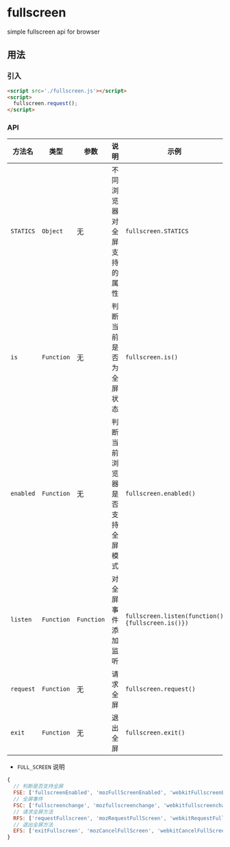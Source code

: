 # fullscreen
simple fullscreen api for browser

## 用法

### 引入
```html
<script src='./fullscreen.js'></script>
<script>
  fullscreen.request();
</script>
```

### API

|方法名|类型|参数|说明|示例|
|-----|---|----|---|---|
|`STATICS`|`Object`|无|不同浏览器对全屏支持的属性|`fullscreen.STATICS`|
|`is`|`Function`|无|判断当前是否为全屏状态|`fullscreen.is()`|
|`enabled`|`Function`|无|判断当前浏览器是否支持全屏模式|`fullscreen.enabled()`|
|`listen`|`Function`|`Function`|对全屏事件添加监听|`fullscreen.listen(function(){fullscreen.is()})`|
|`request`|`Function`|无|请求全屏|`fullscreen.request()`|
|`exit`|`Function`|无|退出全屏|`fullscreen.exit()`|


- `FULL_SCREEN` 说明

```javascript
{
  // 判断是否支持全屏
  FSE: ['fullscreenEnabled', 'mozFullScreenEnabled', 'webkitFullscreenEnabled', 'msFullscreenEnabled'],
  // 全屏事件
  FSC: ['fullscreenchange', 'mozfullscreenchange', 'webkitfullscreenchange', 'msfullscreenchange'],
  // 请求全屏方法
  RFS: ['requestFullscreen', 'mozRequestFullScreen', 'webkitRequestFullScreen', 'msRequestFullscreen'],
  // 退出全屏方法
  EFS: ['exitFullscreen', 'mozCancelFullScreen', 'webkitCancelFullScreen', 'msExitFullscreen']
}
```

